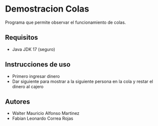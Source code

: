 # Demostracion Colas

Programa que permite observar el funcionamiento de colas.

## Requisitos

- Java JDK 17 (seguro)

## Instrucciones de uso

- Primero ingresar dinero
- Dar siguiente para mostrar a la siguiente persona en la cola y restar el dinero al cajero

## Autores

- Walter Mauricio Alfonso Martinez 
- Fabian Leonardo Correa Rojas